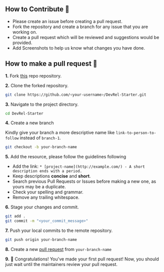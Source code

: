 ## How to Contribute 🚀

- Please create an issue before creating a pull request.
- Fork the repository and create a branch for any issue that you are working on.
- Create a pull request which will be reviewed and suggestions would be provided.
- Add Screenshots to help us know what changes you have done.

## How to make a pull request 🤔

**1.** Fork [this](https://github.com/TreciaKS/DevRel-Starter) repo repository.

**2.** Clone the forked repository.

```bash
git clone https://github.com/<your-username>/DevRel-Starter.git
```

**3.** Navigate to the project directory.

```bash
cd DevRel-Starter
```

**4.** Create a new branch

Kindly give your branch a more descriptive name like `link-to-person-to-follow` instead of `branch-1`.


```bash
git checkout -b your-branch-name
```

**5.** Add the resource, please follow the guidelines following

- Add the link: `* [project-name](http://example.com/) - A short description ends with a period.`
- Keep descriptions **concise** and **short**.
- Search previous Pull Requests or Issues before making a new one, as yours may be a duplicate.
- Check your spelling and grammar.
- Remove any trailing whitespace.

**6.** Stage your changes and commit.

```bash
git add .
git commit -m "<your_commit_message>"
```

**7.** Push your local commits to the remote repository.

```bash
git push origin your-branch-name
```

**8.** Create a new [pull request](https://help.github.com/en/github/collaborating-with-issues-and-pull-requests/creating-a-pull-request) from `your-branch-name`

**9.** 🎉 Congratulations! You've made your first pull request! Now, you should just wait until the maintainers review your pull request.
